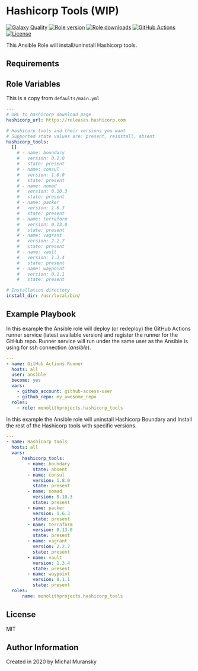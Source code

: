 # Hashicorp Tools (WIP)

[![Galaxy Quality](https://img.shields.io/ansible/quality/XXXXXX?style=flat&logo=ansible)](https://galaxy.ansible.com/monolithprojects/hashicorp_tools)
[![Role version](https://img.shields.io/github/v/release/MonolithProjects/ansible-hashicorp_tools)](https://galaxy.ansible.com/monolithprojects/hashicorp_tools)
[![Role downloads](https://img.shields.io/ansible/role/d/XXXXXX)](https://galaxy.ansible.com/monolithprojects/hashicorp_tools)
[![GitHub Actions](https://github.com/MonolithProjects/ansible-hashicorp_tools/workflows/molecule%20test/badge.svg?branch=master)](https://github.com/MonolithProjects/ansible-hashicorp_tools/actions)
[![License](https://img.shields.io/github/license/MonolithProjects/ansible-hashicorp_tools)](https://github.com/MonolithProjects/ansible-hashicorp_tools/blob/master/LICENSE)

This Ansible Role will install/uninstall Hashicorp tools.

## Requirements

## Role Variables

This is a copy from `defaults/main.yml`

```yaml
---
# URL to hashicorp download page
hashicorp_url: https://releases.hashicorp.com

# Hashicorp tools and their versions you want
# Supported state values are: present, reinstall, absent 
hashicorp_tools:
  []
    # - name: boundary
    #   version: 0.1.0
    #   state: present
    # - name: consul
    #   version: 1.8.0
    #   state: present
    # - name: nomad
    #   version: 0.10.3
    #   state: present
    # - name: packer
    #   version: 1.6.3
    #   state: present
    # - name: terraform
    #   version: 0.13.0
    #   state: present
    # - name: vagrant
    #   version: 2.2.7
    #   state: present
    # - name: vault
    #   version: 1.3.4
    #   state: present
    # - name: waypoint
    #   version: 0.1.1
    #   state: present

# Installation directory
install_dir: /usr/local/bin/
```

## Example Playbook

In this example the Ansible role will deploy (or redeploy) the GitHub Actions runner service (latest available version) and register the runner for the GitHub repo.
Runner service will run under the same user as the Ansible is using for ssh connection (*ansible*).

```yaml
---
- name: GitHub Actions Runner
  hosts: all
  user: ansible
  become: yes
  vars:
    - github_account: github-access-user
    - github_repo: my_awesome_repo
  roles:
    - role: monolithprojects.hashicorp_tools
```

In this example the Ansible role will uninstall Hashicorp Boundary and Install the rest of the Hashicorp tools with specific versions.

```yaml
---
- name: Hashicorp tools
  hosts: all
  vars:
      hashicorp_tools:
        - name: boundary
          state: absent
        - name: consul
          version: 1.8.0
          state: present
        - name: nomad
          version: 0.10.3
          state: present
        - name: packer
          version: 1.6.3
          state: present
        - name: terraform
          version: 0.13.0
          state: present
        - name: vagrant
          version: 2.2.7
          state: present
        - name: vault
          version: 1.3.4
          state: present
        - name: waypoint
          version: 0.1.1
          state: present
  roles:
      name: monolithprojects.hashicorp_tools
```

## License

MIT

## Author Information

Created in 2020 by Michal Muransky
